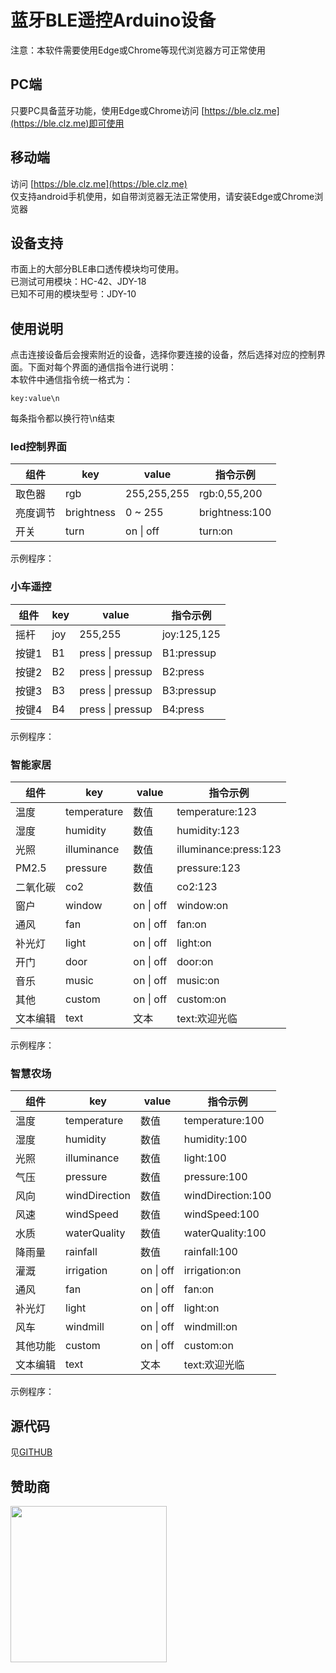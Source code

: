 # 蓝牙BLE遥控Arduino设备
注意：本软件需要使用Edge或Chrome等现代浏览器方可正常使用

## PC端
只要PC具备蓝牙功能，使用Edge或Chrome访问 [https://ble.clz.me](https://ble.clz.me)即可使用  

## 移动端
访问 [https://ble.clz.me](https://ble.clz.me)  
仅支持android手机使用，如自带浏览器无法正常使用，请安装Edge或Chrome浏览器

## 设备支持

市面上的大部分BLE串口透传模块均可使用。  
已测试可用模块：HC-42、JDY-18  
已知不可用的模块型号：JDY-10  

## 使用说明

点击连接设备后会搜索附近的设备，选择你要连接的设备，然后选择对应的控制界面。下面对每个界面的通信指令进行说明：  
本软件中通信指令统一格式为：  

```
key:value\n
```

每条指令都以换行符\\n结束  

### led控制界面

| 组件 | key | value | 指令示例 |
| --- | --- | ----- | ---- |
| 取色器 | rgb | 255,255,255 | rgb:0,55,200 |
| 亮度调节 | brightness | 0 \~ 255 | brightness:100 |
| 开关 | turn | on \| off | turn:on |

示例程序：

### 小车遥控

| 组件 | key | value | 指令示例 |
| --- | --- | ----- | ---- |
| 摇杆 | joy | 255,255 | joy:125,125 |
| 按键1 | B1 | press \| pressup | B1:pressup |
| 按键2 | B2 | press \| pressup | B2:press |
| 按键3 | B3 | press \| pressup | B3:pressup |
| 按键4 | B4 | press \| pressup | B4:press |

示例程序：

### 智能家居

| 组件 | key | value | 指令示例 |
| --- | --- | ----- | ---- |
| 温度 | temperature | 数值 | temperature:123 |
| 湿度 | humidity | 数值 | humidity:123 |
| 光照 | illuminance | 数值 | illuminance:press:123 |
| PM2.5 | pressure | 数值 | pressure:123 |
| 二氧化碳 | co2 | 数值 | co2:123 |
| 窗户 | window | on \| off | window:on |
| 通风 | fan | on \| off | fan:on |
| 补光灯 | light | on \| off | light:on |
| 开门 | door | on \| off | door:on |
| 音乐 | music | on \| off | music:on |
| 其他 | custom | on \| off | custom:on |
| 文本编辑 | text | 文本 | text:欢迎光临 |

示例程序：

### 智慧农场

| 组件 | key | value | 指令示例 |
| --- | --- | ----- | ---- |
| 温度 | temperature | 数值 | temperature:100 |
| 湿度 | humidity | 数值 | humidity:100 |
| 光照 | illuminance | 数值 | light:100 |
| 气压 | pressure | 数值 | pressure:100 |
| 风向 | windDirection | 数值 | windDirection:100 |
| 风速 | windSpeed | 数值 | windSpeed:100 |
| 水质 | waterQuality | 数值 | waterQuality:100 |
| 降雨量 | rainfall | 数值 | rainfall:100 |
| 灌溉 | irrigation | on \| off | irrigation:on |
| 通风 | fan | on \| off | fan:on |
| 补光灯 | light | on \| off | light:on |
| 风车 | windmill | on \| off | windmill:on |
| 其他功能 | custom | on \| off | custom:on |
| 文本编辑 | text | 文本 | text:欢迎光临 |

示例程序：

## 源代码

见[GITHUB](https://github.com/coloz/web-ble)

## 赞助商
<img src="https://arduino.me/storage/v1/object/public/image/32e02a817385b818e8fb309817384211.webp" width="250">